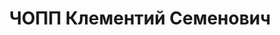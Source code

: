 ---
title: ЧОПП Клементий Семенович
description: народився 1908 у м. Мелітополь Мелітопольського пов. Таврійської губ.
  Єврей, з робітників, освіта вища, позапарт., у 1925—1935 рр. член ВЛКСМ. Проживав
  у Харкові. Безробітний, у минулому науковий співробітник сектору Сходу ВУАМЛІН.
  Заарештований _21.10.1936_ р. як член терористичній к.-р. організації (статті 548,
  5411 КК УСРР) і військовою колегією Верховного Суду СРСР _10.03.1937_ р. засуджений
  до розстрілу з конфіскацією особистого майна. Розстріляний _10.03.1937_ р. у Москві
  Реабілітований _25.04.1956_ р.
---